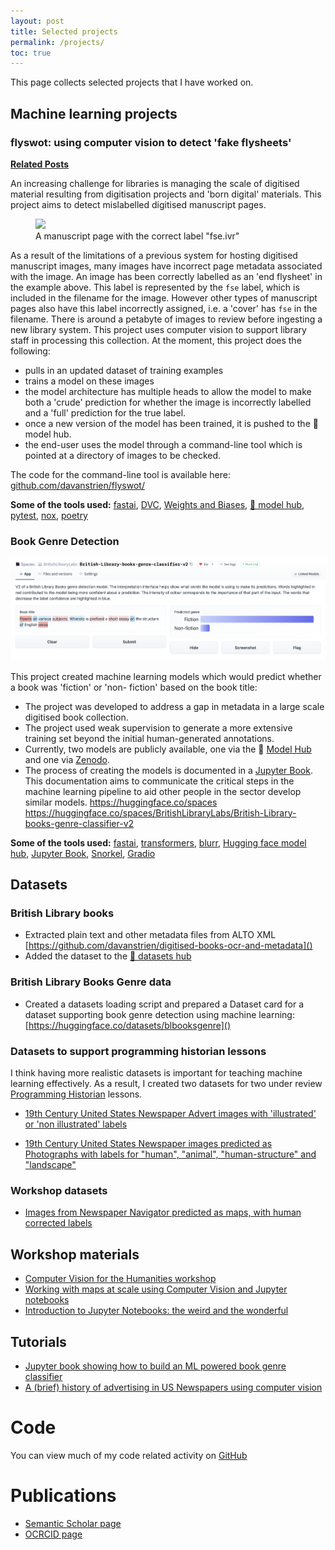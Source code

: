 ```yaml
---
layout: post
title: Selected projects
permalink: /projects/
toc: true
---
```


This page collects selected projects that I have worked on.

## Machine learning projects

### flyswot: using computer vision to detect 'fake flysheets'
[**Related Posts**](https://danielvanstrien.xyz/categories/#flyswot)

An increasing challenge for libraries is managing the scale of digitised material resulting from digitisation projects and 'born digital' materials. This project aims to detect mislabelled digitised manuscript pages. 

<figure>
    <img src="https://api.bl.uk/image/iiif/ark:/81055/vdc_100056093448.0x000179/full/400,/0/default.jpg"/>
    <figcaption>A manuscript page with the correct label "fse.ivr"</figcaption>
</figure>

As a result of the limitations of a previous system for hosting digitised manuscript images, many images have incorrect page metadata associated with the image. An image has been correctly labelled as an 'end flysheet' in the example above. This label is represented by the `fse` label, which is included in the filename for the image. However other types of manuscript pages also have this label incorrectly assigned, i.e. a 'cover' has `fse` in the filename. There is around a petabyte of images to review before ingesting a new library system. This project uses computer vision to support library staff in processing this collection. At the moment, this project does the following:

- pulls in an updated dataset of training examples
- trains a model on these images
- the model architecture has multiple heads to allow the model to make both a 'crude' prediction for whether the image is incorrectly labelled and a 'full' prediction for the true label.
- once a new version of the model has been trained, it is pushed to the 🤗 model hub.
- the end-user uses the model through a command-line tool which is pointed at a directory of images to be checked.

The code for the command-line tool is available here: [github.com/davanstrien/flyswot/]()

**Some of the tools used:** [fastai](https://docs.fast.ai/), [DVC](https://dvc.org/), [Weights and Biases](https://wandb.ai/), [🤗 model hub](huggingface.co/models), [pytest](https://docs.pytest.org/en/7.0.x/), [nox](https://nox.thea.codes/en/stable/), [poetry](https://python-poetry.org/)

### Book Genre Detection

![](../images/genre-gradio.png)

This project created machine learning models which would predict whether a book was 'fiction' or 'non- fiction' based on the book title:

- The project was developed to address a gap in metadata in a large scale digitised book collection.
- The project used weak supervision to generate a more extensive training set beyond the initial human-generated annotations.
- Currently, two models are publicly available, one via the 🤗 [Model Hub](https://huggingface.co/BritishLibraryLabs/bl-books-genre) and one via [Zenodo](https://doi.org/10.5281/zenodo.5245175).
- The process of creating the models is documented in a [Jupyter Book](https://living-with-machines.github.io/genre-classification/intro.html). This documentation aims to communicate the critical steps in the machine learning pipeline to aid other people in the sector develop similar models.
https://huggingface.co/spaces https://huggingface.co/spaces/BritishLibraryLabs/British-Library-books-genre-classifier-v2

**Some of the tools used:** [fastai](https://docs.fast.ai/), [transformers](https://huggingface.co/docs/transformers/), [blurr](https://github.com/ohmeow/blurr), [Hugging face model hub](https://huggingface.co/models), [Jupyter Book](https://jupyterbook.org/), [Snorkel](https://github.com/snorkel-team/snorkel), [Gradio](https://gradio.app/)


## Datasets


### British Library books

- Extracted plain text and other metadata files from ALTO XML [https://github.com/davanstrien/digitised-books-ocr-and-metadata]()
- Added the dataset to the [🤗 datasets hub](https://huggingface.co/datasets/blbooks)

### British Library Books Genre data
- Created a datasets loading script and prepared a Dataset card for a dataset supporting book genre detection using machine learning: [https://huggingface.co/datasets/blbooksgenre]()

### Datasets to support programming historian lessons
I think having more realistic datasets is important for teaching machine learning effectively. As a result, I created two datasets for two under review [Programming Historian](https://programminghistorian.org/) lessons.

- [19th Century United States Newspaper Advert images with 'illustrated' or 'non illustrated' labels](https://doi.org/10.5281/zenodo.5838410)

- [19th Century United States Newspaper images predicted as Photographs with labels for "human", "animal", "human-structure" and "landscape"](https://doi.org/10.5281/zenodo.4487141)

### Workshop datasets 

- [Images from Newspaper Navigator predicted as maps, with human corrected labels](https://doi.org/10.5281/zenodo.4156510)

## Workshop materials

- [Computer Vision for the Humanities workshop](https://github.com/Living-with-machines/Computer-Vision-for-the-Humanities-workshop)
- [Working with maps at scale using Computer Vision and Jupyter notebooks](https://github.com/Living-with-machines/maps-at-scale-using-computer-vision-and-jupyter-notebooks)
- [Introduction to Jupyter Notebooks: the weird and the wonderful](https://github.com/Living-with-machines/Jupyter-Notebooks-The-Weird-and-Wonderful)

## Tutorials

- [Jupyter book showing how to build an ML powered book genre classifier](https://living-with-machines.github.io/genre-classification/intro.html)
- [A (brief) history of advertising in US Newspapers using computer vision](https://living-with-machines.github.io/nnanno/intro.html)



# Code

You can view much of my code related activity on [GitHub](https://github.com/davanstrien)

# Publications

- [Semantic Scholar page](https://www.semanticscholar.org/author/Daniel-Alexander-van-Strien/71075073)
- [OCRCID page](https://orcid.org/0000-0003-1684-6556)
